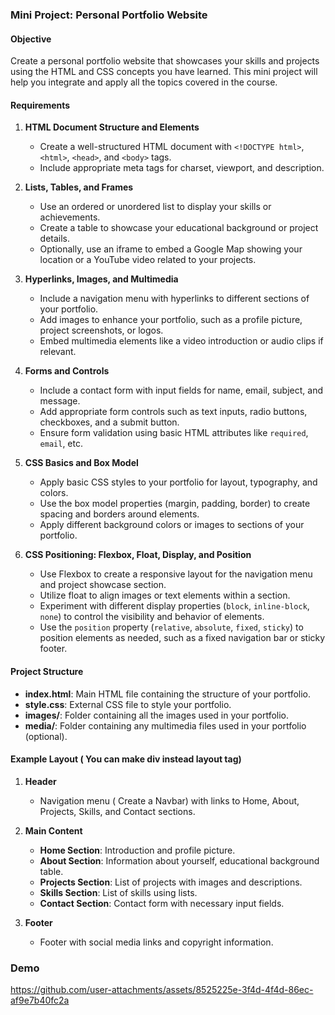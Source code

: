 ### Mini Project: Personal Portfolio Website

#### Objective

Create a personal portfolio website that showcases your skills and projects using the HTML and CSS concepts you have learned. This mini project will help you integrate and apply all the topics covered in the course.

#### Requirements

1. **HTML Document Structure and Elements**

   - Create a well-structured HTML document with `<!DOCTYPE html>`, `<html>`, `<head>`, and `<body>` tags.
   - Include appropriate meta tags for charset, viewport, and description.

2. **Lists, Tables, and Frames**

   - Use an ordered or unordered list to display your skills or achievements.
   - Create a table to showcase your educational background or project details.
   - Optionally, use an iframe to embed a Google Map showing your location or a YouTube video related to your projects.

3. **Hyperlinks, Images, and Multimedia**

   - Include a navigation menu with hyperlinks to different sections of your portfolio.
   - Add images to enhance your portfolio, such as a profile picture, project screenshots, or logos.
   - Embed multimedia elements like a video introduction or audio clips if relevant.

4. **Forms and Controls**

   - Include a contact form with input fields for name, email, subject, and message.
   - Add appropriate form controls such as text inputs, radio buttons, checkboxes, and a submit button.
   - Ensure form validation using basic HTML attributes like `required`, `email`, etc.

5. **CSS Basics and Box Model**

   - Apply basic CSS styles to your portfolio for layout, typography, and colors.
   - Use the box model properties (margin, padding, border) to create spacing and borders around elements.
   - Apply different background colors or images to sections of your portfolio.

6. **CSS Positioning: Flexbox, Float, Display, and Position**
   - Use Flexbox to create a responsive layout for the navigation menu and project showcase section.
   - Utilize float to align images or text elements within a section.
   - Experiment with different display properties (`block`, `inline-block`, `none`) to control the visibility and behavior of elements.
   - Use the `position` property (`relative`, `absolute`, `fixed`, `sticky`) to position elements as needed, such as a fixed navigation bar or sticky footer.

#### Project Structure

- **index.html**: Main HTML file containing the structure of your portfolio.
- **style.css**: External CSS file to style your portfolio.
- **images/**: Folder containing all the images used in your portfolio.
- **media/**: Folder containing any multimedia files used in your portfolio (optional).

#### Example Layout ( You can make div instead layout tag)

1. **Header**

   - Navigation menu ( Create a Navbar) with links to Home, About, Projects, Skills, and Contact sections.

2. **Main Content**

   - **Home Section**: Introduction and profile picture.
   - **About Section**: Information about yourself, educational background table.
   - **Projects Section**: List of projects with images and descriptions.
   - **Skills Section**: List of skills using lists.
   - **Contact Section**: Contact form with necessary input fields.

3. **Footer**
   - Footer with social media links and copyright information.

### Demo

https://github.com/user-attachments/assets/8525225e-3f4d-4f4d-86ec-af9e7b40fc2a

